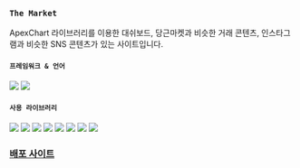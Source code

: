 ### `The Market`

ApexChart 라이브러리를 이용한 대쉬보드, 당근마켓과 비슷한 거래 콘텐츠, 인스타그램과 비슷한 SNS 콘텐츠가 있는 사이트입니다.

#### `프레임워크 & 언어`
<img src="https://img.shields.io/badge/Next.js 14-000000?style=for-the-badge&logo=nextdotjs&logoColor=ffffff"/> <img src="https://img.shields.io/badge/TypeScript-3178C6?style=for-the-badge&logo=typescript&logoColor=ffffff"/>
#### `사용 라이브러리`
<img src="https://img.shields.io/badge/Firebase-FFCA28?style=for-the-badge&logo=firebase&logoColor=ffffff"/> <img src="https://img.shields.io/badge/React Query-FF4154?style=for-the-badge&logo=reactquery&logoColor=ffffff"/> <img src="https://img.shields.io/badge/React Hook Form-EC5990?style=for-the-badge&logo=reacthookform&logoColor=ffffff"/> <img src="https://img.shields.io/badge/Recoil-3578E5?style=for-the-badge&logo=recoil&logoColor=ffffff"/> <img src="https://img.shields.io/badge/Styled Components-DB7093?style=for-the-badge&logo=styledcomponents&logoColor=ffffff"/> <img src="https://img.shields.io/badge/Framer Motion-0055FF?style=for-the-badge&logo=framer&logoColor=ffffff"/> <img src="https://img.shields.io/badge/scss-CC6699?style=for-the-badge&logo=Sass&logoColor=ffffff"/> <img src="https://img.shields.io/badge/ApexChart.js-1ce284?style=for-the-badge"/>

### [배포 사이트](https://the-market-omega.vercel.app/)